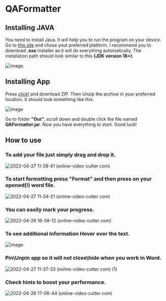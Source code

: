 # QAFormatter

## Installing JAVA

You need to install Java. It will help you to run the program on your device. Go to [this site](https://www.oracle.com/java/technologies/downloads/#jdk18-windows) and chose yout preferred platform. I recommend you to download **.exe** installer as it will do everything automatically. The installation path should look similar to this **(JDK version 18+)**. 

![image](https://user-images.githubusercontent.com/74241615/165307875-c0d78256-02aa-4846-b621-6c48996266c6.png).


## Installing App

Press [click!](https://github.com/RomaPchel/QAFormatter/archive/refs/heads/main.zip) and download ZIP. Then Unzip the archive in your preferred location. It should look something like this.


![image](https://user-images.githubusercontent.com/74241615/165307313-cfb7e871-c725-4651-8bb4-74f0b12e25f0.png)

Go to folder **"Out"**, scroll down and double click the file named **QAFormatter.jar**.
Now you have everything to start. Good luck!

## How to use

### To add your file just simply drag and drop it.

![2022-04-27 11-28-41 (online-video-cutter com)](https://user-images.githubusercontent.com/74241615/165476912-3dc36b24-8873-4308-aae5-403b144ad6df.gif)

### To start formatting press **"Format"** and then press on your **opened(!)** word file.

![2022-04-27 11-34-21 (online-video-cutter com)](https://user-images.githubusercontent.com/74241615/165477741-a17dca15-a600-47f4-abb8-ce6aa174643b.gif)

### You can easily mark your progress.

![2022-04-26 16-58-12 (online-video-cutter com)](https://user-images.githubusercontent.com/74241615/165317306-38fb7f6c-c164-46a3-a3e6-06cd572d2822.gif)

### To see additional Information Hover over the text.

![image](https://user-images.githubusercontent.com/74241615/165324524-cc1a22af-c95a-435b-a3a5-cf37efa854b7.png)

### Pin\Unpin app so it will not close\hide when you work in Word.

![2022-04-27 11-37-33 (online-video-cutter com) (1)](https://user-images.githubusercontent.com/74241615/165478578-448919c2-4a06-4cb0-a4ef-7b95a6d3ad08.gif)

### Check hints to boost your performance.

![2022-04-26 17-06-44 (online-video-cutter com)](https://user-images.githubusercontent.com/74241615/165319291-17813909-9e9e-4209-93e7-93a3b2b39f52.gif)
